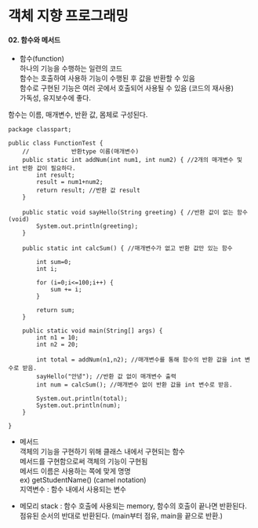 # 객체 지향 프로그래밍

#### 02. 함수와 메서드

* 함수(function)  
하나의 기능을 수행하는 일련의 코드     
함수는 호출하여 사용하 기능이 수행된 후 값을 반환할 수 있음     
함수로 구현된 기능은 여러 곳에서 호출되어 사용될 수 있음 (코드의 재사용)  
가독성, 유지보수에 좋다.
    
함수는 이름, 매개변수, 반환 값, 몸체로 구성된다.


```
package classpart;

public class FunctionTest {
    //            반환type 이름(매개변수)
    public static int addNum(int num1, int num2) { //2개의 매개변수 및 int 반환 값이 필요하다.
        int result;
        result = num1+num2;
        return result; //반환 값 result
    }

    public static void sayHello(String greeting) { //반환 값이 없는 함수 (void)
        System.out.println(greeting);
    }

    public static int calcSum() { //매개변수가 없고 반환 값만 있는 함수

        int sum=0;
        int i;

        for (i=0;i<=100;i++) {
            sum += i;
        }

        return sum;
    }

    public static void main(String[] args) {
        int n1 = 10;
        int n2 = 20;

        int total = addNum(n1,n2); //매개변수를 통해 함수의 반환 값을 int 변수로 받음.
        sayHello("안녕"); //반환 값 없이 매개변수 출력
        int num = calcSum(); //매개변수 없이 반환 값을 int 변수로 받음.

        System.out.println(total);
        System.out.println(num);
    }

}
```

* 메서드   
객체의 기능을 구현하기 위해 클래스 내에서 구현되는 함수  
메서드를 구현함으로써 객체의 기능이 구현됨     
메서드 이름은 사용하는 쪽에 맞게 명명   
ex) getStudentName() (camel notation)   
지역변수 : 함수 내에서 사용되는 변수   

* 메모리
stack : 함수 호출에 사용되는 memory, 함수의 호출이 끝나면 반환된다.   
점유된 순서의 반대로 반환된다. (main부터 점유, main을 끝으로 반환.)
    
    